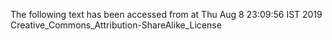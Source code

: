 The following text has been accessed from at Thu Aug 8 23:09:56 IST 2019
Creative_Commons_Attribution-ShareAlike_License
